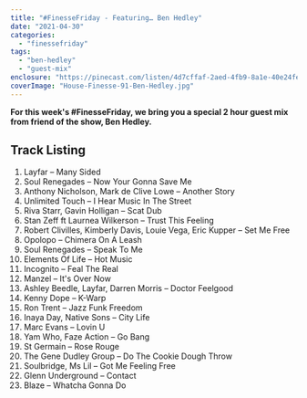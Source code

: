 ```yaml
---
title: "#FinesseFriday - Featuring… Ben Hedley"
date: "2021-04-30"
categories: 
  - "finessefriday"
tags: 
  - "ben-hedley"
  - "guest-mix"
enclosure: "https://pinecast.com/listen/4d7cffaf-2aed-4fb9-8a1e-40e24fee4cb3.mp3 297329498 audio/mpeg "
coverImage: "House-Finesse-91-Ben-Hedley.jpg"
---
```


**For this week's #FinesseFriday, we bring you a special 2 hour guest mix from friend of the show, Ben Hedley.**

## Track Listing

1. Layfar – Many Sided
2. Soul Renegades – Now Your Gonna Save Me
3. Anthony Nicholson, Mark de Clive Lowe – Another Story
4. Unlimited Touch – I Hear Music In The Street
5. Riva Starr, Gavin Holligan – Scat Dub
6. Stan Zeff ft Laurnea Wilkerson – Trust This Feeling
7. Robert Clivilles, Kimberly Davis, Louie Vega, Eric Kupper – Set Me Free
8. Opolopo – Chimera On A Leash
9. Soul Renegades – Speak To Me
10. Elements Of Life – Hot Music
11. Incognito – Feal The Real
12. Manzel – It's Over Now
13. Ashley Beedle, Layfar, Darren Morris – Doctor Feelgood
14. Kenny Dope – K-Warp
15. Ron Trent – Jazz Funk Freedom
16. Inaya Day, Native Sons – City Life
17. Marc Evans – Lovin U
18. Yam Who, Faze Action – Go Bang
19. St Germain – Rose Rouge
20. The Gene Dudley Group – Do The Cookie Dough Throw
21. Soulbridge, Ms Lil – Got Me Feeling Free
22. Glenn Underground – Contact
23. Blaze – Whatcha Gonna Do
